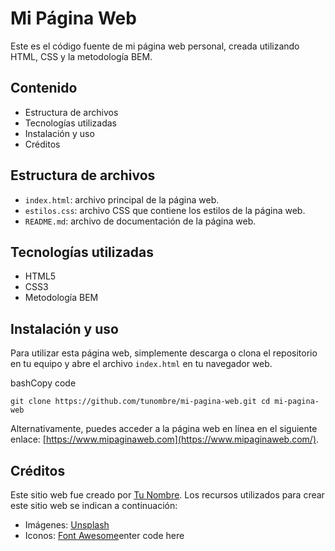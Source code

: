 # Mi Página Web

Este es el código fuente de mi página web personal, creada utilizando HTML, CSS y la metodología BEM.

## Contenido

-   Estructura de archivos
-   Tecnologías utilizadas
-   Instalación y uso
-   Créditos


## Estructura de archivos

-   `index.html`: archivo principal de la página web.
-   `estilos.css`: archivo CSS que contiene los estilos de la página web.
-   `README.md`: archivo de documentación de la página web.

## Tecnologías utilizadas

-   HTML5
-   CSS3
-   Metodología BEM

## Instalación y uso

Para utilizar esta página web, simplemente descarga o clona el repositorio en tu equipo y abre el archivo `index.html` en tu navegador web.

bashCopy code

`git clone https://github.com/tunombre/mi-pagina-web.git
cd mi-pagina-web` 

Alternativamente, puedes acceder a la página web en línea en el siguiente enlace: [https://www.mipaginaweb.com](https://www.mipaginaweb.com/).

## Créditos

Este sitio web fue creado por [Tu Nombre](https://www.tunombre.com/). Los recursos utilizados para crear este sitio web se indican a continuación:

-   Imágenes: [Unsplash](https://unsplash.com/)
-   Iconos: [Font Awesome](https://fontawesome.com/)enter code here